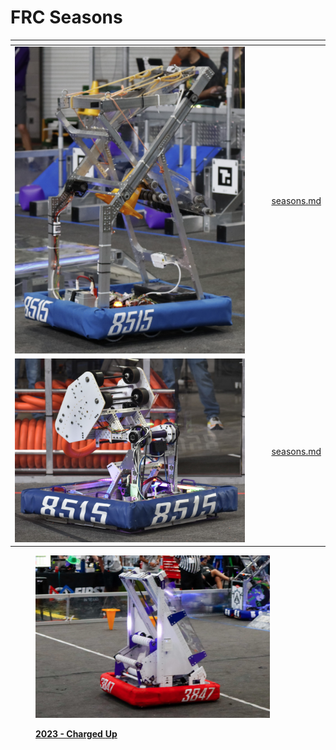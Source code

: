 # FRC Seasons



<table data-card-size="large" data-view="cards"><thead><tr><th align="center"></th><th data-hidden></th><th data-hidden></th><th data-hidden data-card-target data-type="content-ref"></th></tr></thead><tbody><tr><td align="center"><img src="../.gitbook/assets/image (2).png" alt="" data-size="original"></td><td></td><td></td><td><a href="seasons.md">seasons.md</a></td></tr><tr><td align="center"><img src="../.gitbook/assets/image (1).png" alt="" data-size="original"></td><td></td><td></td><td><a href="seasons.md">seasons.md</a></td></tr></tbody></table>

<figure><img src="../.gitbook/assets/2023 X-Ray Robot.PNG" alt="" width="375"><figcaption><p><a href="2023-charged-up.md"><strong>2023 - Charged</strong> </a><a href="2023-charged-up.md"><strong>Up</strong></a></p></figcaption></figure>
